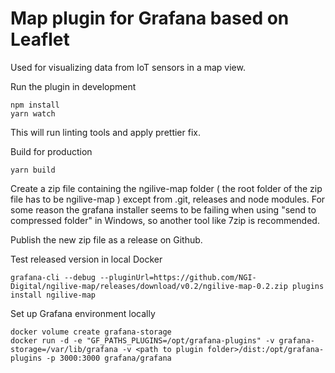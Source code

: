 # Map plugin for Grafana based on Leaflet
Used for visualizing data from IoT sensors in a map view. 

Run the plugin in development
```
npm install
yarn watch
```

This will run linting tools and apply prettier fix.


Build for production
```
yarn build
```

Create a zip file containing the ngilive-map folder ( the root folder of the zip file has to be ngilive-map ) except from .git, releases and node modules. 
For some reason the grafana installer seems to be failing when using "send to compressed folder" in Windows, so another tool like 7zip is recommended. 

Publish the new zip file as a release on Github. 

Test released version in local Docker
```
grafana-cli --debug --pluginUrl=https://github.com/NGI-Digital/ngilive-map/releases/download/v0.2/ngilive-map-0.2.zip plugins install ngilive-map 
```


Set up Grafana environment locally 
```
docker volume create grafana-storage
docker run -d -e "GF_PATHS_PLUGINS=/opt/grafana-plugins" -v grafana-storage=/var/lib/grafana -v <path to plugin folder>/dist:/opt/grafana-plugins -p 3000:3000 grafana/grafana

